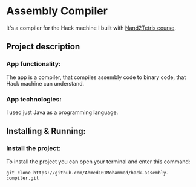 # Assembly Compiler
It's a compiler for the Hack machine I built with [Nand2Tetris course](https://www.coursera.org/learn/build-a-computer/home/welcome).

## Project description
### App functionality:
The app is a compiler, that compiles assembly code to binary code, that Hack machine can understand.
### App technologies:
I used just Java as a programming language.

## Installing & Running:
### Install the project:
To install the project you can open your terminal and enter this command:
```
git clone https://github.com/Ahmed101Mohammed/hack-assembly-compiler.git
```
